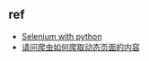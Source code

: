 

## ref

+ [Selenium with python](https://selenium-python.readthedocs.io/index.html)
+ [请问爬虫如何爬取动态页面的内容](https://www.zhihu.com/question/46528604)